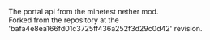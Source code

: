 The portal api from the minetest nether mod.\
Forked from the repository at the 'bafa4e8ea166fd01c3725ff436a252f3d29c0d42' revision.